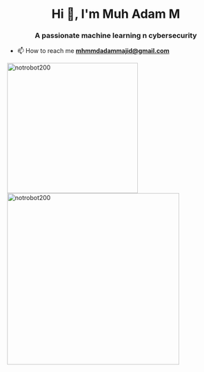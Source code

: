 <h1 align="center">Hi 👋, I'm Muh Adam M</h1>
<h3 align="center">A passionate machine learning n cybersecurity</h3>


- 📫 How to reach me **mhmmdadammajid@gmail.com**


<p>
  <img align="left" src="https://github-readme-stats.vercel.app/api/top-langs?username=notrobot200&show_icons=true&locale=en&layout=compact&theme=dark" alt="notrobot200" width="303"/>
  <img align="left" src="https://github-readme-stats.vercel.app/api?username=notrobot200&show_icons=true&theme=dark" alt="notrobot200" width="399"/>
</p>

